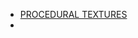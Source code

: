

 - [PROCEDURAL TEXTURES](https://github.com/mebusy/notes/blob/master/dev_notes/Texture_and_Modeling.md)
 - 